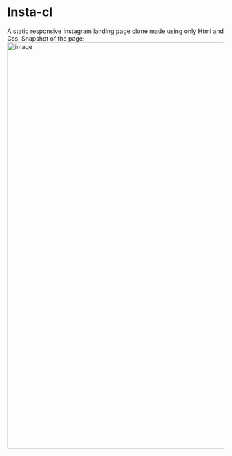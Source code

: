 # Insta-cl
A static responsive Instagram landing page clone made using only Html and Css. Snapshot of the page:
<img width="942" alt="image" src="https://github.com/Koninikax/Insta-cl/assets/96631757/b69c5007-dcd1-44e7-b043-064989ab8c6a">

